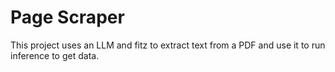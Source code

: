 # Page Scraper

This project uses an LLM and fitz to extract text from a PDF and use it to run inference
to get data.